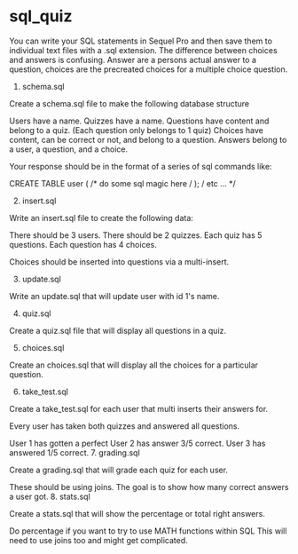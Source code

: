 sql_quiz
========
You can write your SQL statements in Sequel Pro and then save them to individual text files with a .sql extension. The difference between choices and answers is confusing. Answer are a persons actual answer to a question, choices are the precreated choices for a multiple choice question.

1. schema.sql

Create a schema.sql file to make the following database structure

Users have a name.
Quizzes have a name.
Questions have content and belong to a quiz. (Each question only belongs to 1 quiz)
Choices have content, can be correct or not, and belong to a question.
Answers belong to a user, a question, and a choice.

Your response should be in the format of a series of sql commands like:

CREATE TABLE user ( /* do some sql magic here / ); / etc ... */

2. insert.sql

Write an insert.sql file to create the following data:

There should be 3 users.
There should be 2 quizzes.
Each quiz has 5 questions.
Each question has 4 choices.

Choices should be inserted into questions via a multi-insert.

3. update.sql

Write an update.sql that will update user with id 1's name.

4. quiz.sql

Create a quiz.sql file that will display all questions in a quiz.

5. choices.sql

Create an choices.sql that will display all the choices for a particular question.

6. take_test.sql

Create a take_test.sql for each user that multi inserts their answers for.

Every user has taken both quizzes and answered all questions.

User 1 has gotten a perfect
User 2 has answer 3/5 correct.
User 3 has answered 1/5 correct.
7. grading.sql

Create a grading.sql that will grade each quiz for each user.

These should be using joins.
The goal is to show how many correct answers a user got.
8. stats.sql

Create a stats.sql that will show the percentage or total right answers.

Do percentage if you want to try to use MATH functions within SQL This will need to use joins too and might get complicated.
